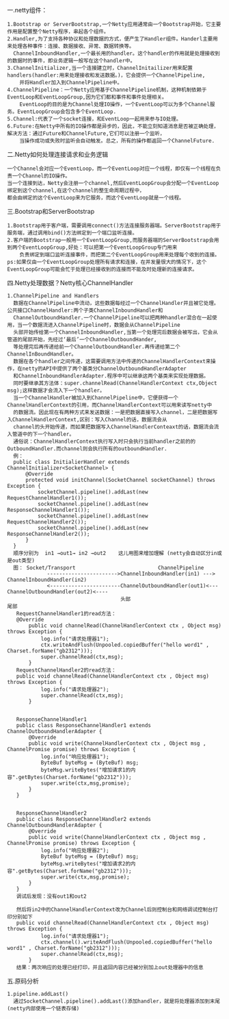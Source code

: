 一.netty组件：  

    1.Bootstrap or ServerBootstrap,一个Netty应用通常由一个Bootstrap开始，它主要作用是配置整个Netty程序，串起各个组件。
    2.Handler,为了支持各种协议和处理数据的方式，便产生了Handler组件。Handerl主要用来处理各种事件：连接、数据接收、异常、数据转换等。
      ChannelInboundHandler,一个最长用的handler。这个handler的作用就是处理接收到的数据时的事件，即业务逻辑一般写在这个handler中。
    3.ChannelInitializer,当一个连接建立时，ChannelInitailizer用来配置handlers(handler:用来处理接收和发送数据。)，它会提供一个ChannelPipeline,
        并将Handler加入到ChannelPipeline中。
    4.ChannelPipeline：一个Netty应用基于ChannelPipeline机制，这种机制依赖于EventLoop和EventLoopGroup,因为它们都和事件和事件处理相关。
        EventLoop的目的是为Channel处理IO操作，一个EventLoop可以为多个Channel服务。EventLoopGroup会包含多个EventLoop.
    5.Channel:代表了一个socket连接，和EventLoop一起用来参与IO处理。
    6.Future:在Netty中所有的IO操作都是异步的，因此，不能立刻知道消息是否被正确处理，解决方法：通过Future和ChannelFuture,它们可以注册一个监听，
        当操作成功或失败时监听会自动触发。总之，所有的操作都返回一个ChannelFuture.
二.Netty如何处理连接请求和业务逻辑  
    
    一个Channel会对应一个EventLoop，而一个EventLoop对应一个线程，即仅有一个线程在负责一个Channel的IO操作。
    当一个连接到达，Netty会注册一个channel,然后EventLoopGroup会分配一个EventLoop绑定到这个channel,在这个channel的整生命周期过程中，
    都会由绑定的这个EventLoop来为它服务，而这个EventLoop就是一个线程。
三.Bootstrap和ServerBootstrap  
    
    1.Bootstrap用于客户端，需要调用connect()方法连接服务器端。ServerBootstrap用于服务端，通过调用bind()方法绑定到一个端口监听连接。
    2.客户端的Bootstrap一般用一个EventLoopGroup,而服务器端的ServerBootstrap会用到两个EventLoopGroup,好处：可以把第一个EventLoopGroup专门用来
        负责绑定到端口监听连接事件，而把第二个EventLoopGroup用来处理每个收到的连接。
    ps:如果仅由一个EventLoopGroup处理所有请求和连接，在并发量很大的情况下，这个EventLoopGroup可能会忙于处理已经接收到的连接而不能及时处理新的连接请求。  
四.Netty处理数据？Netty核心ChannelHandler
    
    1.ChannelPipeline and Handlers
      数据在ChannelPipeline中流动，这些数据每经过一个ChannelHandler并且被它处理。公共接口ChannelHandler:两个子类ChannelInboundHandler和
      ChannelOutboundHandler.一个ChannelPipeline可以把两种handler混合在一起使用，当一个数据流进入ChannelPipeline时，数据会从ChannelPipeline
      头部开始传给第一个ChannelInboundHandler,当第一个处理完后数据会被写出，它会从管道的尾部开始，先经过‘最后’一个ChannelOutboundHander,
      等处理完后再传递给前一个ChannelOutboundHandler.再传递给第二个ChannelInBoundHandler。
      数据在各个handler之间传递，这需要调用方法中传递的ChannelHandlerContext来操作，在netty的API中提供了两个基类分ChannelOutboundHandlerAdapter
      和ChannelInboundHandlerAdapter.程序中可以继承这两个基类来实现处理数据。
      同时要继承其方法体：super.channelRead(ChannelHandlerContext ctx,Object msg);这样数据才会流入下一个handler。
      当一个ChannelHandler被加入到ChannelPipeline中，它便获得一个ChannelHandlerContext的引用，而ChannelHandlerContext可以用来读写netty中
      的数据流。因此现在有两种方式来发送数据：一是把数据直接写入channel，二是把数据写入ChannelHandlerContext,区别：写入Channel的话，数据流会从
      channel的头开始传递，而如果把数据写入ChannelHandlerConteaxt的话，数据流会流入管道中的下一个handler。
      通俗说：ChannelHandlerContext执行写入时只会执行当前handler之前的的OutboundHandler.而channel则会执行所有的outboundHandler.
      例：
      public class InitialierHandler extends ChannelInitializer<SocketChannel> {
          @Override
          protected void initChannel(SocketChannel socketChannel) throws Exception {
              socketChannel.pipeline().addLast(new RequestChannelHandler1());
              socketChannel.pipeline().addLast(new ResponseChannelHandler1());
              socketChannel.pipeline().addLast(new RequestChannelHandler2());
              socketChannel.pipeline().addLast(new ResponseChannelHandler2());
          }
      }
      顺序分别为  in1 →out1→ in2 →out2    这儿用图来增加理解 (netty会自动区分in或是out类型)
      图： Socket/Transport                           ChannelPipeline
                 ----------------------->ChannelInboundHandler(in1) ---> ChannelInboundHandler(in2) 
                 <-----------------------ChannelOutboundHandler(out1)<---ChannelOutboundHandler(out2)<----           
                                         头部                                                         尾部
       RequestChannelHandler1的read方法：
       @Override
           public void channelRead(ChannelHandlerContext ctx , Object msg) throws Exception {
               log.info("请求处理器1");
               ctx.writeAndFlush(Unpooled.copiedBuffer("hello word1" , Charset.forName("gb2312")));
               super.channelRead(ctx,msg);
           }
       RequestChannelHandler2的read方法：
       public void channelRead(ChannelHandlerContext ctx , Object msg) throws Exception {
               log.info("请求处理器2");
               super.channelRead(ctx,msg);
           }
       
       
       ResponseChannelHandler1
       public class ResponseChannelHandler1 extends ChannelOutboundHandlerAdapter {
           @Override
           public void write(ChannelHandlerContext ctx , Object msg , ChannelPromise promise) throws Exception {
               log.info("响应处理器1");
               ByteBuf byteMsg = (ByteBuf) msg;
               byteMsg.writeBytes("增加请求1的内容".getBytes(Charset.forName("gb2312")));
               super.write(ctx,msg,promise);
           }
       }
       
       
       ResponseChannelHandler2
       public class ResponseChannelHandler2 extends ChannelOutboundHandlerAdapter {
           @Override
           public void write(ChannelHandlerContext ctx , Object msg , ChannelPromise promise) throws Exception {
               log.info("响应处理器2");
               ByteBuf byteMsg = (ByteBuf) msg;
               byteMsg.writeBytes("增加请求2的内容".getBytes(Charset.forName("gb2312")));
               super.write(ctx,msg,promise);
           }
       }
       调试后发现：没有out1和out2
       
       然后将in2中的ChannelHandlerContext改为Channel后则控制台和网络调试控制台打印分别如下
       public void channelRead(ChannelHandlerContext ctx , Object msg) throws Exception {
               log.info("请求处理器1");
               ctx.channel().writeAndFlush(Unpooled.copiedBuffer("hello word1" , Charset.forName("gb2312")));
               super.channelRead(ctx,msg);
           } 
       结果：两次响应的处理已经打印，并且返回内容已经被分别加上out处理器中的信息     
   五.原码分析  
        
    1.pipeline.addLast()
      通过SocketChannel.pipeline().addLast()添加handler，就是将处理器添加到末尾(netty内部使用一个链表存储)